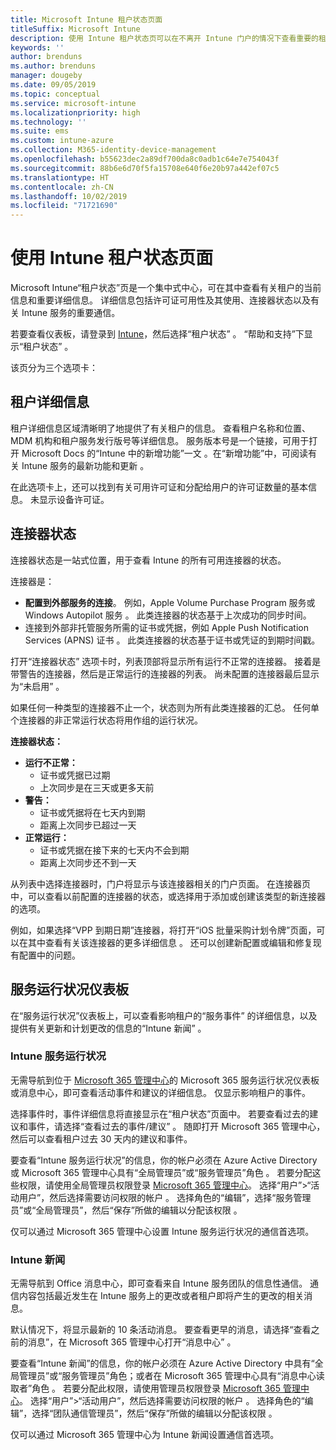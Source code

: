 ```yaml
---
title: Microsoft Intune 租户状态页面
titleSuffix: Microsoft Intune
description: 使用 Intune 租户状态页可以在不离开 Intune 门户的情况下查看重要的租户详细信息
keywords: ''
author: brenduns
ms.author: brenduns
manager: dougeby
ms.date: 09/05/2019
ms.topic: conceptual
ms.service: microsoft-intune
ms.localizationpriority: high
ms.technology: ''
ms.suite: ems
ms.custom: intune-azure
ms.collection: M365-identity-device-management
ms.openlocfilehash: b55623dec2a89df700da8c0adb1c64e7e754043f
ms.sourcegitcommit: 88b6e6d70f5fa15708e640f6e20b97a442ef07c5
ms.translationtype: HT
ms.contentlocale: zh-CN
ms.lasthandoff: 10/02/2019
ms.locfileid: "71721690"
---
```

# <a name="use-the-intune-tenant-status-page"></a>使用 Intune 租户状态页面
Microsoft Intune“租户状态”页是一个集中式中心，可在其中查看有关租户的当前信息和重要详细信息。 详细信息包括许可证可用性及其使用、连接器状态以及有关 Intune 服务的重要通信。  

若要查看仪表板，请登录到 [Intune](https://go.microsoft.com/fwlink/?linkid=2090973)，然后选择“租户状态”  。  “帮助和支持”下显示“租户状态”   。  

该页分为三个选项卡：

## <a name="tenant-details"></a>租户详细信息
租户详细信息区域清晰明了地提供了有关租户的信息。 查看租户名称和位置、MDM 机构和租户服务发行版号等详细信息。 服务版本号是一个链接，可用于打开 Microsoft Docs 的“Intune 中的新增功能”一文  。在“新增功能”中，可阅读有关 Intune 服务的最新功能和更新  。  

在此选项卡上，还可以找到有关可用许可证和分配给用户的许可证数量的基本信息。 未显示设备许可证。

## <a name="connector-status"></a>连接器状态
连接器状态是一站式位置，用于查看 Intune 的所有可用连接器的状态。  

连接器是：
- **配置到外部服务的连接**。 例如，Apple Volume Purchase Program 服务或 Windows Autopilot 服务   。  此类连接器的状态基于上次成功的同步时间。
- 连接到外部非托管服务所需的证书或凭据，例如 Apple Push Notification Services (APNS) 证书   。 此类连接器的状态基于证书或凭证的到期时间戳。  

打开“连接器状态”  选项卡时，列表顶部将显示所有运行不正常的连接器。 接着是带警告的连接器，然后是正常运行的连接器的列表。 尚未配置的连接器最后显示为“未启用”  。

如果任何一种类型的连接器不止一个，状态则为所有此类连接器的汇总。 任何单个连接器的非正常运行状态将用作组的运行状况。  

**连接器状态：**
- **运行不正常：**
  - 证书或凭据已过期
  - 上次同步是在三天或更多天前
- **警告：**
  - 证书或凭据将在七天内到期
  - 距离上次同步已超过一天
- **正常运行：**
  - 证书或凭据在接下来的七天内不会到期
  - 距离上次同步还不到一天  

从列表中选择连接器时，门户将显示与该连接器相关的门户页面。 在连接器页中，可以查看以前配置的连接器的状态，或选择用于添加或创建该类型的新连接器的选项。

例如，如果选择“VPP 到期日期”连接器，将打开“iOS 批量采购计划令牌”页面，可以在其中查看有关该连接器的更多详细信息   。 还可以创建新配置或编辑和修复现有配置中的问题。

## <a name="service-health-dashboard"></a>服务运行状况仪表板  
在“服务运行状况”仪表板上，可以查看影响租户的“服务事件”  的详细信息，以及提供有关更新和计划更改的信息的“Intune 新闻”  。

### <a name="intune-service-health"></a>Intune 服务运行状况
无需导航到位于 [Microsoft 365 管理中心](https://admin.microsoft.com)的 Microsoft 365 服务运行状况仪表板或消息中心，即可查看活动事件和建议的详细信息。 仅显示影响租户的事件。  

选择事件时，事件详细信息将直接显示在“租户状态”页面中。 若要查看过去的建议和事件，请选择“查看过去的事件/建议”  。 随即打开 Microsoft 365 管理中心，然后可以查看租户过去 30 天内的建议和事件。  

要查看“Intune 服务运行状况”的信息，你的帐户必须在 Azure Active Directory 或 Microsoft 365 管理中心具有“全局管理员”或“服务管理员”角色    。 若要分配这些权限，请使用全局管理员权限登录 [Microsoft 365 管理中心](https://admin.microsoft.com)。 选择“用户”>“活动用户”，然后选择需要访问权限的帐户  。 选择角色的“编辑”，选择“服务管理员”或“全局管理员”，然后“保存”所做的编辑以分配该权限     。  

仅可以通过 Microsoft 365 管理中心设置 Intune 服务运行状况的通信首选项。

### <a name="intune-news"></a>Intune 新闻  
无需导航到 Office 消息中心，即可查看来自 Intune 服务团队的信息性通信。 通信内容包括最近发生在 Intune 服务上的更改或者租户即将产生的更改的相关消息。  

默认情况下，将显示最新的 10 条活动消息。 要查看更早的消息，请选择“查看之前的消息”，在 Microsoft 365 管理中心打开“消息中心”   。  

要查看“Intune 新闻”的信息，你的帐户必须在 Azure Active Directory 中具有“全局管理员”或“服务管理员”角色；或者在 Microsoft 365 管理中心具有“消息中心读取者”角色    。  若要分配此权限，请使用管理员权限登录 [Microsoft 365 管理中心](https://admin.microsoft.com)。 选择“用户”>“活动用户”，然后选择需要访问权限的帐户  。 选择角色的“编辑”，选择“团队通信管理员”，然后“保存”所做的编辑以分配该权限     。  

仅可以通过 Microsoft 365 管理中心为 Intune 新闻设置通信首选项。
